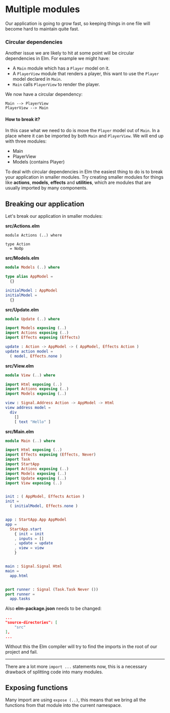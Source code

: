 # Multiple modules

Our application is going to grow fast, so keeping things in one file will become hard to maintain quite fast. 

### Circular dependencies

Another issue we are likely to hit at some point will be circular dependencies in Elm. For example we might have:

- A `Main` module which has a `Player` model on it.
- A `PlayerView` module that renders a player, this want to use the `Player` model declared in `Main`.
- `Main` calls `PlayerView` to render the player.

We now have a circular dependency:

```
Main --> PlayerView
PlayerView --> Main
```

#### How to break it?

In this case what we need to do is move the `Player` model out of `Main`. In a place where it can be imported by both `Main` and `PlayerView`. We will end up with three modules:

- Main
- PlayerView
- Models (contains Player)

To deal with circular dependencies in Elm the easiest thing to do is to break your application in smaller modules. Try creating smaller modules for things like __actions__, __models__, __effects__ and __utilities__, which are modules that are usually imported by many components.

## Breaking our application

Let's break our application in smaller modules:

__src/Actions.elm__

```
module Actions (..) where

type Action
  = NoOp
```

__src/Models.elm__

```elm
module Models (..) where

type alias AppModel =
  {}

initialModel : AppModel
initialModel =
  {}
```

__src/Update.elm__

```elm
module Update (..) where

import Models exposing (..)
import Actions exposing (..)
import Effects exposing (Effects)

update : Action -> AppModel -> ( AppModel, Effects Action )
update action model =
  ( model, Effects.none )
```

__src/View.elm__

```elm
module View (..) where

import Html exposing (..)
import Actions exposing (..)
import Models exposing (..)

view : Signal.Address Action -> AppModel -> Html
view address model =
  div
    []
    [ text "Hello" ]
```

__src/Main.elm__

```elm
module Main (..) where

import Html exposing (..)
import Effects exposing (Effects, Never)
import Task
import StartApp
import Actions exposing (..)
import Models exposing (..)
import Update exposing (..)
import View exposing (..)


init : ( AppModel, Effects Action )
init =
  ( initialModel, Effects.none )


app : StartApp.App AppModel
app =
  StartApp.start
    { init = init
    , inputs = []
    , update = update
    , view = view
    }


main : Signal.Signal Html
main =
  app.html


port runner : Signal (Task.Task Never ())
port runner =
  app.tasks
```

Also __elm-package.json__ needs to be changed:

```json
...
"source-directories": [
    "src"
],
...
```

Without this the Elm compiler will try to find the imports in the root of our project and fail.

---

There are a lot more `import ...` statements now, this is a necessary drawback of splitting code into many modules.

## Exposing functions

Many import are using `expose (..)`, this means that we bring all the functions from that module into the current namespace.

